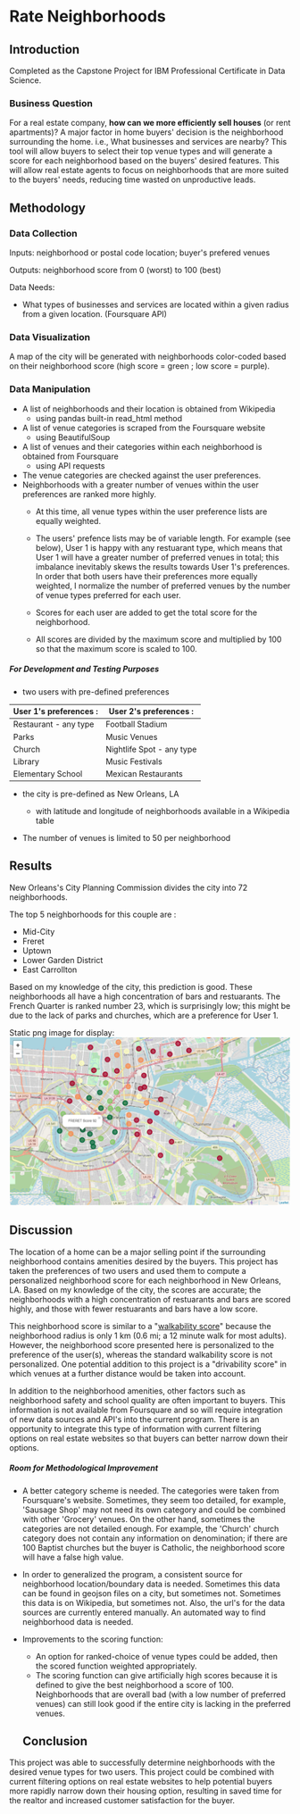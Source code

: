 # Rate Neighborhoods

## Introduction

Completed as the Capstone Project for IBM Professional Certificate in Data Science.

### Business Question

For a real estate company, **how can we more efficiently sell houses** (or rent apartments)? A major factor in home buyers' decision is the neighborhood surrounding the home. i.e., What businesses and services are nearby? This tool will allow buyers to select their top venue types and will generate a score for each neighborhood based on the buyers' desired features. This will allow real estate agents to focus on neighborhoods that are more suited to the buyers' needs, reducing time wasted on unproductive leads. 


## Methodology


### Data Collection

Inputs: neighborhood or postal code location; buyer's prefered venues

Outputs: neighborhood score from 0 (worst) to 100 (best) 

Data Needs: 
- What types of businesses and services are located within a given radius from a given location. (Foursquare API)


### Data Visualization

A map of the city will be generated with neighborhoods color-coded based on their neighborhood score (high score = green ; low score = purple). 


### Data Manipulation

- A list of neighborhoods and their location is obtained from Wikipedia 
    - using pandas built-in read_html method
- A list of venue categories is scraped from the Foursquare website
    - using BeautifulSoup 
- A list of venues and their categories within each neighborhood is obtained from Foursquare
    - using API requests
- The venue categories are checked against the user preferences. 
- Neighborhoods with a greater number of venues within the user preferences are ranked more highly. 
    - At this time, all venue types within the user preference lists are equally weighted. 
    
    - The users' prefence lists may be of variable length. For example (see below), User 1 is happy with any restuarant type, which means that User 1 will have a greater number of preferred venues in total; this imbalance inevitably skews the results towards User 1's preferences. In order that both users have their preferences more equally weighted, I normalize the number of preferred venues by the number of venue types preferred for each user. 
    
    - Scores for each user are added to get the total score for the neighborhood.
    
    - All scores are divided by the maximum score and multiplied by 100 so that the maximum score is scaled to 100. 



##### For Development and Testing Purposes

- two users with pre-defined preferences
    

|     User 1's preferences :    |    User 2's preferences :   |
|-------------------------------|-----------------------------|
|  Restaurant - any type        |   Football Stadium          |
|  Parks                        |   Music Venues              |
|  Church                       |   Nightlife Spot - any type |
|  Library                      |   Music Festivals           |
|  Elementary School            |   Mexican Restaurants       |
 
  
- the city is pre-defined as New Orleans, LA
    - with latitude and longitude of neighborhoods available in a Wikipedia table

- The number of venues is limited to 50 per neighborhood


## Results

New Orleans's City Planning Commission divides the city into 72 neighborhoods.

The top 5 neighborhoods for this couple are :
 - Mid-City
 - Freret
 - Uptown
 - Lower Garden District
 - East Carrollton
 
Based on my knowledge of the city, this prediction is good. These neighborhoods all have a high concentration of bars and restuarants. The French Quarter is ranked number 23, which is surprisingly low; this might be due to the lack of parks and churches, which are a preference for User 1. 


Static png image for display: 
![Ratings of Neighborhoods](ratings01.png)

## Discussion

The location of a home can be a major selling point if the surrounding neighborhood contains amenities desired by the buyers. This project has taken the preferences of two users and used them to compute a personalized neighborhood score for each neighborhood in New Orleans, LA. Based on my knowledge of the city, the scores are accurate; the neighborhoods with a high concentration of restuarants and bars are scored highly, and those with fewer restuarants and bars have a low score. 

This neighborhood score is similar to a "[walkability score](https://www.walkscore.com/)" because the neighborhood radius is only 1 km (0.6 mi; a 12 minute walk for most adults). However, the neighborhood score presented here is personalized to the preference of the user(s), whereas the standard walkability score is not personalized. One potential addition to this project is a "drivability score" in which venues at a further distance would be taken into account. 

In addition to the neighborhood amenities, other factors such as neighborhood safety and school quality are often important to buyers. This information is not available from Foursquare and so will require integration of new data sources and API's into the current program. There is an opportunity to integrate this type of information with current filtering options on real estate websites so that buyers can better narrow down their options.  


##### Room for Methodological Improvement

- A better category scheme is needed. The categories were taken from Foursquare's website. Sometimes, they seem too detailed, for example, 'Sausage Shop' may not need its own category and could be combined with other 'Grocery' venues. On the other hand,  sometimes the categories are not detailed enough. For example, the 'Church' church category does not contain any information on denomination; if there are 100 Baptist churches but the buyer is Catholic, the neighborhood score will have a false high value. 

- In order to generalized the program, a consistent source for neighborhood location/boundary data is needed. Sometimes this data can be found in geojson files on a city, but sometimes not. Sometimes this data is on Wikipedia, but sometimes not. Also, the url's for the data sources are currently entered manually. An automated way to find neighborhood data is needed. 

- Improvements to the scoring function:
    - An option for ranked-choice of venue types could be added, then the scored function weighted appropriately.
    - The scoring function can give artificially high scores because it is defined to give the best neighborhood a score of 100. Neighborhoods that are overall bad (with a low number of preferred venues) can still look good if the entire city is lacking in the preferred venues. 
    
    
    ## Conclusion

This project was able to successfully determine neighborhoods with the desired venue types for two users. This project could be combined with current filtering options on real estate websites to help potential buyers more rapidly narrow down their housing option, resulting in saved time for the realtor and increased customer satisfaction for the buyer. 
